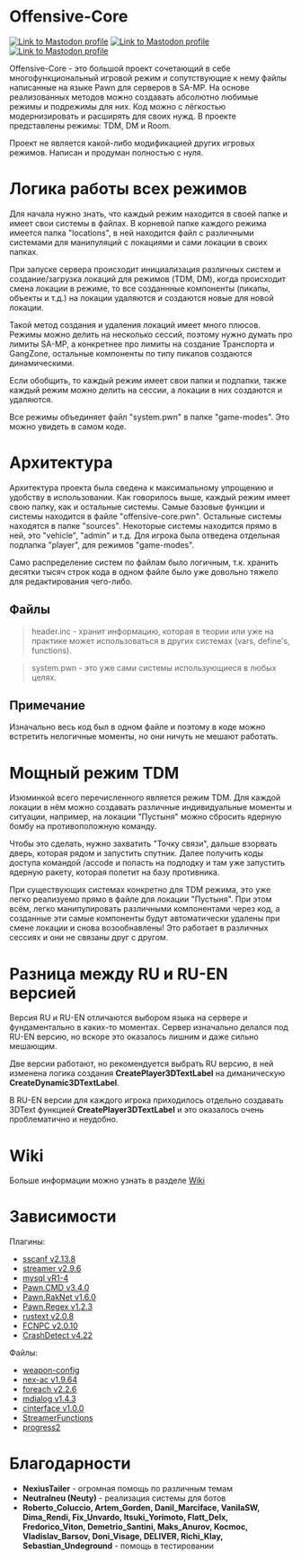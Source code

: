 # Offensive-Core
[![Link to Mastodon profile](https://img.shields.io/badge/Version-1.0.0-blue?style=for-the-badge)](https://github.com/NikitaFoxze/Offensive-Core)
[![Link to Mastodon profile](https://img.shields.io/badge/Language-Pawn-red?style=for-the-badge)](https://github.com/NikitaFoxze/Offensive-Core)
[![Link to Mastodon profile](https://img.shields.io/badge/Saves-MySQL-purple?style=for-the-badge)](https://github.com/NikitaFoxze/Offensive-Core)

Offensive-Core - это большой проект сочетающий в себе многофункциональный игровой режим и сопутствующие 
к нему файлы написанные на языке Pawn для серверов в SA-MP. 
На основе реализованных методов можно создавать абсолютно любимые режимы и подрежимы для них. 
Код можно с лёгкостью модернизировать и расширять для своих нужд. В проекте представлены режимы: TDM, DM и Room.

Проект не является какой-либо модификацией других игровых режимов. 
Написан и продуман полностью с нуля.

# Логика работы всех режимов
Для начала нужно знать, что каждый режим находится в своей папке и имеет свои системы в файлах. 
В корневой папке каждого режима имеется папка "locations", в ней находится файл с различными системами для манипуляций 
с локациями и сами локации в своих папках. 

При запуске сервера происходит инициализация различных систем и создание/загрузка локаций для режимов (TDM, DM), 
когда происходит смена локации в режиме, то все созданнные компоненты (пикапы, объекты и т.д.) на локации удаляются 
и создаются новые для новой локации.

Такой метод создания и удаления локаций имеет много плюсов. 
Режимы можно делить на несколько сессий, поэтому нужно думать про лимиты SA-MP, 
а конкретнее про лимиты на создание Транспорта и GangZone, остальные компоненты 
по типу пикапов создаются динамическими.

Если обобщить, то каждый режим имеет свои папки и подпапки, 
также каждый режим можно делить на сессии, 
а локации в них создаются и удаляются.

Все режимы объединяет файл "system.pwn" в папке "game-modes". Это можно увидеть в самом коде.

# Архитектура
Архитектура проекта была сведена к максимальному упрощению и удобству в использовании. 
Как говорилось выше, каждый режим имеет свою папку, как и остальные системы. 
Самые базовые функции и системы находится в файле "offensive-core.pwn". 
Остальные системы находятся в папке "sources". Некоторые системы находится прямо в ней, это "vehicle", "admin" и т.д. 
Для игрока была отведена отдельная подпапка "player", для режимов "game-modes". 

Само распределение систем по файлам было логичным, т.к. хранить десятки тысяч строк кода в одном файле было уже 
довольно тяжело для редактирования чего-либо.

## Файлы
> header.inc - хранит информацию, которая в теории или уже на практике может использоваться в других системах (vars, define's, functions).

> system.pwn - это уже сами системы использующиеся в любых целях.

## Примечание
Изначально весь код был в одном файле и поэтому в коде можно встретить нелогичные моменты, но они ничуть не мешают работать.

# Мощный режим TDM
Изюминкой всего перечисленного является режим TDM. 
Для каждой локации в нём можно создавать различные индивидуальные моменты и ситуации, например, 
на локации "Пустыня" можно сбросить ядерную бомбу на противоположную команду. 

Чтобы это сделать, нужно захватить "Точку связи", дальше взорвать дверь, которая рядом и запустить спутник. 
Далее получить коды доступа командой /accode и попасть на подлодку и там уже запустить ядерную ракету, которая полетит на базу противника. 

При существующих системах конкретно для TDM режима, это уже легко реализуемо прямо в файле для локации "Пустыня". 
При этом всём, легко манипулировать различными компонентами через код, 
а созданные эти самые компоненты будут автоматически удалены при смене локации и снова возообнавлены! 
Это работает в различных сессиях и они не связаны друг с другом.

# Разница между RU и RU-EN версией
Версия RU и RU-EN отличаются выбором языка на сервере и фундаментально в каких-то моментах. 
Сервер изначально делался под RU-EN версию, 
но вскоре это оказалось лишним и даже сильно мешающим.

Две версии работают, но рекомендуется выбрать RU версию, в ней изменена логика 
создания **CreatePlayer3DTextLabel** на диманическую **CreateDynamic3DTextLabel**.

В RU-EN версии для каждого игрока приходилось отдельно создавать 3DText функцией **CreatePlayer3DTextLabel** 
и это оказалось очень проблематично и неудобно.

# Wiki
Больше информации можно узнать в разделе [Wiki](https://github.com/NikitaFoxze/Offensive-Core/wiki)

# Зависимости
Плагины:
- [sscanf v2.13.8](https://github.com/Y-Less/sscanf)
- [streamer v2.9.6](https://github.com/samp-incognito/samp-streamer-plugin)
- [mysql vR1-4](https://github.com/pBlueG/SA-MP-MySQL)
- [Pawn.CMD v3.4.0](https://github.com/katursis/Pawn.CMD)
- [Pawn.RakNet v1.6.0](https://github.com/katursis/Pawn.RakNet)
- [Pawn.Regex v1.2.3](https://github.com/katursis/Pawn.Regex)
- [rustext v2.0.8](https://github.com/ziggi/rustext)
- [FCNPC v2.0.10](https://github.com/ziggi/FCNPC)
- [CrashDetect v4.22](https://github.com/Zeex/samp-plugin-crashdetect)

Файлы:
- [weapon-config](https://github.com/oscar-broman/samp-weapon-config)
- [nex-ac v1.9.64](https://github.com/NexiusTailer/Nex-AC)
- [foreach v2.2.6](https://github.com/Open-GTO/foreach)
- [mdialog v1.4.3](https://github.com/Open-GTO/mdialog)
- [cinterface v1.0.0](https://github.com/NikitaFoxze/cinterface)
- [StreamerFunctions](https://github.com/AbyssMorgan/SAMP/blob/main/Libs/StreamerFunction/StreamerFunction.inc)
- [progress2](https://github.com/Southclaws/progress2)

# Благодарности
- **NexiusTailer** - огромная помощь по различным темам
- **Neutralneu (Neuty)** - реализация системы для ботов
- **Roberto_Coluccio, Artem_Gorden, Danil_Marciface, VanilaSW, Dima_Rendi, Fix_Unvardo, Itsuki_Yorimoto, Flatt_Delx,
Fredorico_Viton, Demetrio_Santini, Maks_Anurov, Kocmoc, Vladislav_Barsov, Doni_Visage, DELIVER, Richi_Klay, Sebastian_Undeground** - помощь в тестировании
